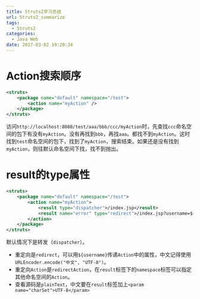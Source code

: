 ```yaml
---
title: Struts2学习总结
url: Struts2_summarize
tags:
  - Struts2
categories:
  - Java Web
date: 2017-03-02 19:20:34
---
```


# Action搜索顺序
```xml
<struts>
    <package name="default" namespace="/test">
        <action name="myAction" />
    </package>
</struts>
```
<!-- more -->
访问`http://localhost:8080/test/aaa/bbb/ccc/myAction`时，先查找`ccc`命名空间的包下有没有`myAction`。没有再找到`bbb`，再找`aaa`。都找不到`myAction`。这时找到`test`命名空间的包下，找到了`myAction`，搜索结束。如果还是没有找到`myAction`，则往默认命名空间下找，找不到抛出。

# result的type属性
```xml
<struts>
    <package name="default" namespace="/test">
        <action name="myAction">
            <result type="dispatcher">/index.jsp</result>
            <result name="error" type="redirect">/index.jsp?username=${username}</result>
        </action>
    </package>
</struts>
```
默认情况下是转发（`dispatcher`）。
- 重定向是`redirect`，可以用`${username}`传递`Action`中的属性，中文记得使用`URLEncoder.encode("中文", "UTF-8")`。
- 重定向`Action`是`redirectAction`，在`result`标签下的`namespace`标签可以指定其他命名空间的`Action`。
- 查看源码是`plainText`，中文要在`result`标签加上`<param name="charSet">UTF-8</param>`
